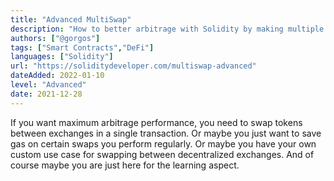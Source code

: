 ```yaml
---
title: "Advanced MultiSwap"
description: "How to better arbitrage with Solidity by making multiple swaps across different decentralized exchanges in a single transaction"
authors: ["@gorgos"]
tags: ["Smart Contracts","DeFi"]
languages: ["Solidity"]
url: "https://soliditydeveloper.com/multiswap-advanced"
dateAdded: 2022-01-10
level: "Advanced"
date: 2021-12-28
---
```


If you want maximum arbitrage performance, you need to swap tokens between exchanges in a single transaction. Or maybe you just want to save gas on certain swaps you perform regularly. Or maybe you have your own custom use case for swapping between decentralized exchanges. And of course maybe you are just here for the learning aspect.